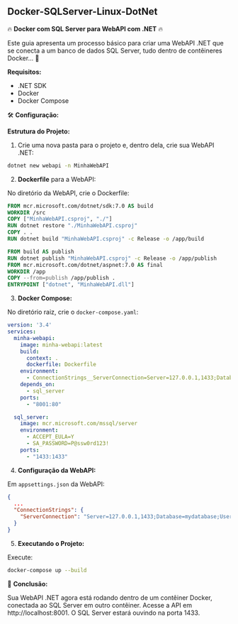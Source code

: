 ## Docker-SQLServer-Linux-DotNet

🔥 **Docker com SQL Server para WebAPI com .NET** 🔥

Este guia apresenta um processo básico para criar uma WebAPI .NET que se conecta a um banco de dados SQL Server, tudo dentro de contêineres Docker... 🚀 

**Requisitos:**
- .NET SDK
- Docker
- Docker Compose

🛠️ **Configuração:**

**Estrutura do Projeto:**

1. Crie uma nova pasta para o projeto e, dentro dela, crie sua WebAPI .NET:

```bash
dotnet new webapi -n MinhaWebAPI
```

2. **Dockerfile** para a WebAPI:

No diretório da WebAPI, crie o Dockerfile:

```Dockerfile
FROM mcr.microsoft.com/dotnet/sdk:7.0 AS build 
WORKDIR /src 
COPY ["MinhaWebAPI.csproj", "./"] 
RUN dotnet restore "./MinhaWebAPI.csproj" 
COPY . . 
RUN dotnet build "MinhaWebAPI.csproj" -c Release -o /app/build

FROM build AS publish 
RUN dotnet publish "MinhaWebAPI.csproj" -c Release -o /app/publish
FROM mcr.microsoft.com/dotnet/aspnet:7.0 AS final 
WORKDIR /app 
COPY --from=publish /app/publish . 
ENTRYPOINT ["dotnet", "MinhaWebAPI.dll"]
```

3. **Docker Compose:**

No diretório raiz, crie o `docker-compose.yaml`:

```yaml
version: '3.4' 
services: 
  minha-webapi: 
    image: minha-webapi:latest 
    build: 
      context: . 
      dockerfile: Dockerfile 
    environment: 
      - ConnectionStrings__ServerConnection=Server=127.0.0.1,1433;Database=mydatabase;User Id=sa;Password=P@ssw0rd123!;Encrypt=False; 
    depends_on: 
      - sql_server 
    ports: 
      - "8001:80"

  sql_server: 
    image: mcr.microsoft.com/mssql/server 
    environment: 
      - ACCEPT_EULA=Y 
      - SA_PASSWORD=P@ssw0rd123! 
    ports: 
      - "1433:1433"
```

4. **Configuração da WebAPI:**

Em `appsettings.json` da WebAPI:

```json
{ 
  ... 
  "ConnectionStrings": { 
    "ServerConnection": "Server=127.0.0.1,1433;Database=mydatabase;User Id=sa;Password=P@ssw0rd123!;Encrypt=False;" 
  } 
}
```

5. **Executando o Projeto:**

Execute:

```bash
docker-compose up --build
```

🎉 **Conclusão:**

Sua WebAPI .NET agora está rodando dentro de um contêiner Docker, conectada ao SQL Server em outro contêiner. Acesse a API em http://localhost:8001. O SQL Server estará ouvindo na porta 1433.
